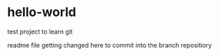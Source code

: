 # hello-world
test project to learn git

readme file getting changed here to commit into the branch repositiory
